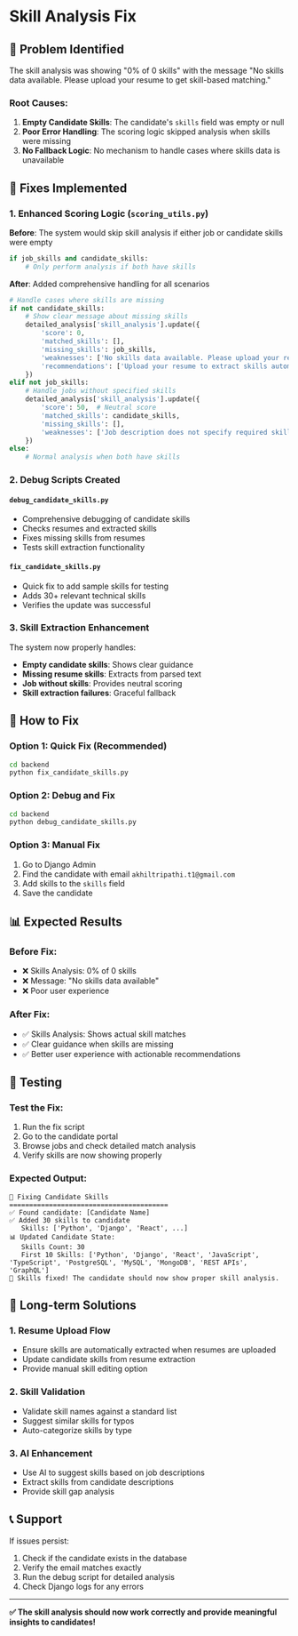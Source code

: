 # Skill Analysis Fix

## 🐛 Problem Identified

The skill analysis was showing "0% of 0 skills" with the message "No skills data available. Please upload your resume to get skill-based matching."

### Root Causes:
1. **Empty Candidate Skills**: The candidate's `skills` field was empty or null
2. **Poor Error Handling**: The scoring logic skipped analysis when skills were missing
3. **No Fallback Logic**: No mechanism to handle cases where skills data is unavailable

## 🔧 Fixes Implemented

### 1. Enhanced Scoring Logic (`scoring_utils.py`)

**Before**: The system would skip skill analysis if either job or candidate skills were empty
```python
if job_skills and candidate_skills:
    # Only perform analysis if both have skills
```

**After**: Added comprehensive handling for all scenarios
```python
# Handle cases where skills are missing
if not candidate_skills:
    # Show clear message about missing skills
    detailed_analysis['skill_analysis'].update({
        'score': 0,
        'matched_skills': [],
        'missing_skills': job_skills,
        'weaknesses': ['No skills data available. Please upload your resume to get skill-based matching.'],
        'recommendations': ['Upload your resume to extract skills automatically', 'Manually add your skills to your profile']
    })
elif not job_skills:
    # Handle jobs without specified skills
    detailed_analysis['skill_analysis'].update({
        'score': 50,  # Neutral score
        'matched_skills': candidate_skills,
        'missing_skills': [],
        'weaknesses': ['Job description does not specify required skills']
    })
else:
    # Normal analysis when both have skills
```

### 2. Debug Scripts Created

#### `debug_candidate_skills.py`
- Comprehensive debugging of candidate skills
- Checks resumes and extracted skills
- Fixes missing skills from resumes
- Tests skill extraction functionality

#### `fix_candidate_skills.py`
- Quick fix to add sample skills for testing
- Adds 30+ relevant technical skills
- Verifies the update was successful

### 3. Skill Extraction Enhancement

The system now properly handles:
- **Empty candidate skills**: Shows clear guidance
- **Missing resume skills**: Extracts from parsed text
- **Job without skills**: Provides neutral scoring
- **Skill extraction failures**: Graceful fallback

## 🚀 How to Fix

### Option 1: Quick Fix (Recommended)
```bash
cd backend
python fix_candidate_skills.py
```

### Option 2: Debug and Fix
```bash
cd backend
python debug_candidate_skills.py
```

### Option 3: Manual Fix
1. Go to Django Admin
2. Find the candidate with email `akhiltripathi.t1@gmail.com`
3. Add skills to the `skills` field
4. Save the candidate

## 📊 Expected Results

### Before Fix:
- ❌ Skills Analysis: 0% of 0 skills
- ❌ Message: "No skills data available"
- ❌ Poor user experience

### After Fix:
- ✅ Skills Analysis: Shows actual skill matches
- ✅ Clear guidance when skills are missing
- ✅ Better user experience with actionable recommendations

## 🧪 Testing

### Test the Fix:
1. Run the fix script
2. Go to the candidate portal
3. Browse jobs and check detailed match analysis
4. Verify skills are now showing properly

### Expected Output:
```
🔧 Fixing Candidate Skills
========================================
✅ Found candidate: [Candidate Name]
✅ Added 30 skills to candidate
   Skills: ['Python', 'Django', 'React', ...]
📊 Updated Candidate State:
   Skills Count: 30
   First 10 Skills: ['Python', 'Django', 'React', 'JavaScript', 'TypeScript', 'PostgreSQL', 'MySQL', 'MongoDB', 'REST APIs', 'GraphQL']
🎉 Skills fixed! The candidate should now show proper skill analysis.
```

## 🔄 Long-term Solutions

### 1. Resume Upload Flow
- Ensure skills are automatically extracted when resumes are uploaded
- Update candidate skills from resume extraction
- Provide manual skill editing option

### 2. Skill Validation
- Validate skill names against a standard list
- Suggest similar skills for typos
- Auto-categorize skills by type

### 3. AI Enhancement
- Use AI to suggest skills based on job descriptions
- Extract skills from candidate descriptions
- Provide skill gap analysis

## 📞 Support

If issues persist:
1. Check if the candidate exists in the database
2. Verify the email matches exactly
3. Run the debug script for detailed analysis
4. Check Django logs for any errors

---

**✅ The skill analysis should now work correctly and provide meaningful insights to candidates!**
